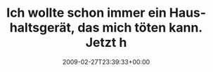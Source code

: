 ---
retweeted: false
source: <a href="http://twitter.com" rel="nofollow">Twitter Web Client</a>
entities:
  hashtags: []
  symbols: []
  user_mentions: []
  urls: []
display_text_range:
- '0'
- '129'
favorite_count: '0'
id_str: '1260274031'
truncated: false
retweet_count: '0'
id: '1260274031'
created_at: Fri Feb 27 23:39:33 +0000 2009
favorited: false
full_text: Ich wollte schon immer ein Haushaltsgerät, das mich töten kann. Jetzt haben
  wir vermutlich eine Spülmaschine mit 240V am Gehäuse.
lang: de
tags:
- pesos/twitter
date: '2009-02-27T23:39:33+00:00'
src: https://twitter.com/bascht/status/1260274031
original_url: https://twitter.com/bascht/status/1260274031
type: twitter_tweet
text: Ich wollte schon immer ein Haushaltsgerät, das mich töten kann. Jetzt haben
  wir vermutlich eine Spülmaschine mit 240V am Gehäuse.
title: Ich wollte schon immer ein Haushaltsgerät, das mich töten kann. Jetzt h

---